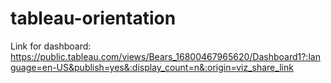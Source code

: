 # tableau-orientation

Link for dashboard: 
https://public.tableau.com/views/Bears_16800467965620/Dashboard1?:language=en-US&publish=yes&:display_count=n&:origin=viz_share_link
